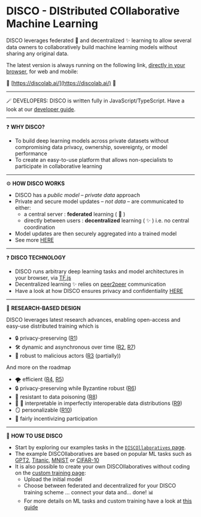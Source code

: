 # **DISCO** - DIStributed COllaborative Machine Learning



DISCO leverages federated :star2: and decentralized :sparkles: learning to allow several data owners to collaboratively build machine learning models without sharing any original data.

The latest version is always running on the following link, [directly in your browser](https://discolab.ai/), for web and mobile:

 :man_dancing: [https://discolab.ai/](https://discolab.ai/) :man_dancing:

___
:magic_wand: DEVELOPERS: DISCO is written fully in JavaScript/TypeScript. Have a look at our [developer guide](DEV.md).
___

:question: **WHY DISCO?** 
- To build deep learning models across private datasets without compromising data privacy, ownership, sovereignty, or model performance
- To create an easy-to-use platform that allows non-specialists to participate in collaborative learning

___

:gear: **HOW DISCO WORKS**
- DISCO has a *public model – private data* approach
- Private and secure model updates – *not data* – are communicated to either:
	- a central server : **federated** learning ( :star2: )
	- directly between users : **decentralized** learning ( :sparkles: ) i.e. no central coordination
- Model updates are then securely aggregated into a trained model
- See more [HERE](https://discolab.ai/#/information)

___
:question: **DISCO TECHNOLOGY** 
- DISCO runs arbitrary deep learning tasks and model architectures in your browser, via [TF.js](https://www.tensorflow.org/js)
- Decentralized learning :sparkles: relies on [peer2peer](https://github.com/feross/simple-peer) communication
- Have a look at how DISCO ensures privacy and confidentiality [HERE](docs/PRIVACY.md)

___

:test_tube: **RESEARCH-BASED DESIGN**

DISCO leverages latest research advances, enabling open-access and easy-use distributed training which is

- :lock: privacy-preserving ([R1](https://eprint.iacr.org/2017/281.pdf))
- :hammer_and_wrench: dynamic and asynchronous over time ([R2](https://arxiv.org/abs/2106.06639), [R7](https://arxiv.org/abs/2206.08307))
- :ninja: robust to malicious actors ([R3](https://arxiv.org/abs/2012.10333) (partially))

And more on the roadmap

- :tornado: efficient ([R4](https://github.com/epfml/powergossip), [R5](https://github.com/epfml/ChocoSGD))
- :lock: privacy-preserving while Byzantine robust ([R6](https://arxiv.org/abs/2006.04747))
- :ninja: resistant to data poisoning ([R8](https://arxiv.org/abs/2006.09365))
- :apple: :banana: interpretable in imperfectly interoperable data distributions ([R9](https://arxiv.org/abs/2107.06580))
- :mirror: personalizable ([R10](https://arxiv.org/abs/2103.00710))
- :carrot: fairly incentivizing participation

___


:checkered_flag: **HOW TO USE DISCO**
- Start by exploring our examples tasks in the [`DISCOllaboratives` page](https://discolab.ai/#/list). 
- The example DISCOllaboratives are based on popular ML tasks such as [GPT2](https://d4mucfpksywv.cloudfront.net/better-language-models/language-models.pdf), [Titanic](https://www.kaggle.com/c/titanic), [MNIST](https://www.kaggle.com/c/digit-recognizer) or [CIFAR-10](https://www.kaggle.com/pankrzysiu/cifar10-python)
- It is also possible to create your own DISCOllaboratives without coding on the [custom training page](https://discolab.ai/#/create):
	- Upload the initial model
	- Choose between federated and decentralized for your DISCO training scheme ... connect your data and... done! :bar_chart:
	- For more details on ML tasks and custom training have a look at [this guide](./docs/TASK.md)
